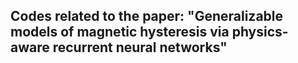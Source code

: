 ## Codes related to the paper: "Generalizable models of magnetic hysteresis via physics-aware recurrent neural networks"
